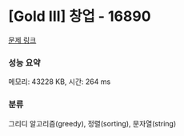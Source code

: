 # [Gold III] 창업 - 16890 

[문제 링크](https://www.acmicpc.net/problem/16890) 

### 성능 요약

메모리: 43228 KB, 시간: 264 ms

### 분류

그리디 알고리즘(greedy), 정렬(sorting), 문자열(string)

